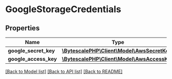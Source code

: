 # GoogleStorageCredentials

## Properties

| Name                  | Type                                                           | Description | Notes |
| --------------------- | -------------------------------------------------------------- | ----------- | ----- |
| **google_secret_key** | [**\BytescalePHP\Client\Model\AwsSecretKey**](AwsSecretKey.md) |             |
| **google_access_key** | [**\BytescalePHP\Client\Model\AwsAccessKey**](AwsAccessKey.md) |             |

[[Back to Model list]](../../README.md#documentation-for-models) [[Back to API list]](../../README.md#documentation-for-api-endpoints) [[Back to README]](../../README.md)
